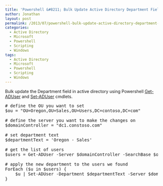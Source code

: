 ```yaml
---
title: 'Powershell &#8211; Bulk Update Active Directory Department Field'
author: Jonathan
layout: post
permalink: /2013/07/powershell-bulk-update-active-directory-department-field/
categories:
  - Active Directory
  - Microsoft
  - Powershell
  - Scripting
  - Windows
tags:
  - Active Directory
  - Microsoft
  - Powershell
  - Scripting
  - Windows
---
```

Bulk update the Department field in active directory using Powershell <a href="http://technet.microsoft.com/en-us/library/ee617241.aspx" title="Technet Get-ADUser" target="_blank">Get-ADUser</a> and <a href="http://technet.microsoft.com/en-us/library/ee617215.aspx" title="Technet Set-ADUser" target="_blank">Set-ADUser</a> cmdlets.

<pre class="brush: powershell; title: ; notranslate" title=""># define the OU you want to set
$ou = "OU=Oregon,OU=Sales,OU=Users,DC=contoso,DC=com"
 
# define the server you want to make the changes on
$domainController = "dc1.constoso.com"
 
# set department text
$departmentText = 'Oregon - Sales'
 
# get the list of users
$users = Get-ADUser -Server $domainController -SearchBase $ou -Filter {(ObjectClass -eq "user")} -Properties Department
 
# apply the new department to the users we found
ForEach ($u in $users) {
    $u | Set-ADUser -Department $departmentText -Server $domainController
}
</pre>